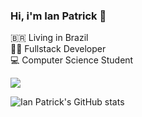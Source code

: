### Hi, i'm Ian Patrick :vulcan_salute:

🇧🇷 Living in Brazil <br>
:man_technologist: Fullstack Developer <br>
💻 Computer Science Student

<a href="https://www.linkedin.com/in/ianpatricck/">
  <img src="https://img.shields.io/badge/LinkedIn-0077B5?style=for-the-badge&logo=linkedin&logoColor=white">
</a>

![Ian Patrick's GitHub stats](https://github-readme-stats.vercel.app/api?username=ianpatricck&hide=prs&show_icons=true&theme=radical)
